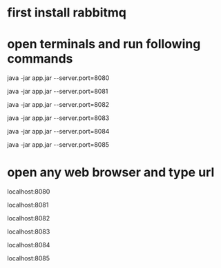 first install rabbitmq 
==========================

open terminals and run following commands
====================
java -jar app.jar --server.port=8080

java -jar app.jar --server.port=8081

java -jar app.jar --server.port=8082

java -jar app.jar --server.port=8083

java -jar app.jar --server.port=8084

java -jar app.jar --server.port=8085


open any web browser and type url
=======================
localhost:8080

localhost:8081

localhost:8082

localhost:8083

localhost:8084

localhost:8085
